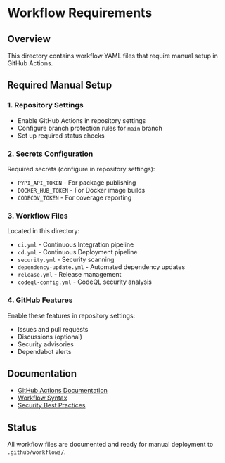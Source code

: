 # Workflow Requirements

## Overview

This directory contains workflow YAML files that require manual setup in GitHub Actions.

## Required Manual Setup

### 1. Repository Settings
- Enable GitHub Actions in repository settings
- Configure branch protection rules for `main` branch
- Set up required status checks

### 2. Secrets Configuration
Required secrets (configure in repository settings):
- `PYPI_API_TOKEN` - For package publishing
- `DOCKER_HUB_TOKEN` - For Docker image builds
- `CODECOV_TOKEN` - For coverage reporting

### 3. Workflow Files
Located in this directory:
- `ci.yml` - Continuous Integration pipeline
- `cd.yml` - Continuous Deployment pipeline  
- `security.yml` - Security scanning
- `dependency-update.yml` - Automated dependency updates
- `release.yml` - Release management
- `codeql-config.yml` - CodeQL security analysis

### 4. GitHub Features
Enable these features in repository settings:
- Issues and pull requests
- Discussions (optional)
- Security advisories
- Dependabot alerts

## Documentation

- [GitHub Actions Documentation](https://docs.github.com/en/actions)
- [Workflow Syntax](https://docs.github.com/en/actions/using-workflows/workflow-syntax-for-github-actions)
- [Security Best Practices](https://docs.github.com/en/actions/security-guides)

## Status

All workflow files are documented and ready for manual deployment to `.github/workflows/`.